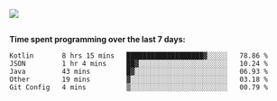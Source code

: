 [![](https://img.shields.io/badge/discord-jonatsp%234844-7289DA?logo=discord)](https://discord.com/users/239510668687048717)

##
**Time spent programming over the last 7 days:**
<!--START_SECTION:waka-->
```text
Kotlin       8 hrs 15 mins   ███████████████████▓░░░░░   78.86 % 
JSON         1 hr 4 mins     ██▓░░░░░░░░░░░░░░░░░░░░░░   10.24 % 
Java         43 mins         █▓░░░░░░░░░░░░░░░░░░░░░░░   06.93 % 
Other        19 mins         ▓░░░░░░░░░░░░░░░░░░░░░░░░   03.18 % 
Git Config   4 mins          ▒░░░░░░░░░░░░░░░░░░░░░░░░   00.79 % 
```
<!--END_SECTION:waka-->
##
